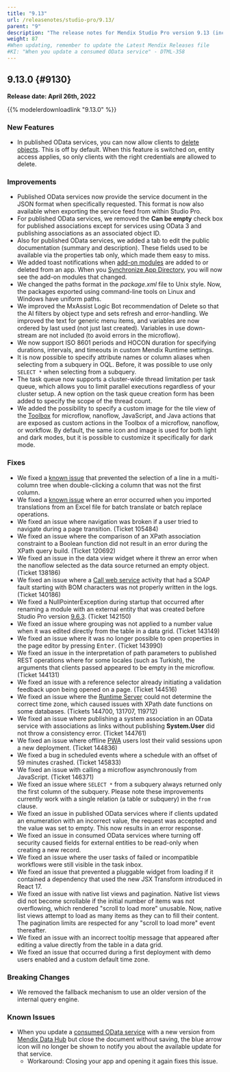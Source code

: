 ```yaml
---
title: "9.13"
url: /releasenotes/studio-pro/9.13/
parent: "9"
description: "The release notes for Mendix Studio Pro version 9.13 (including all patches) with details on new features, bug fixes, and known issues."
weight: 87
#When updating, remember to update the Latest Mendix Releases file
#KI: "When you update a consumed OData service" - DTML-358
---
```


## 9.13.0 {#9130}

**Release date: April 26th, 2022**

{{% modelerdownloadlink "9.13.0" %}}

### New Features

* In published OData services, you can now allow clients to [delete objects](/modeling/integration/published-odata-services/published-odata-resource/#deletable). This is off by default. When this feature is switched on, entity access applies, so only clients with the right credentials are allowed to delete.

### Improvements

* Published OData services now provide the service document in the JSON format when specifically requested. This format is now also available when exporting the service feed from within Studio Pro.
* For published OData services, we removed the **Can be empty** check box for published associations except for services using OData 3 and publishing associations as an associated object ID.
* Also for published OData services, we added a tab to edit the public documentation (summary and description). These fields used to be available via the properties tab only, which made them easy to miss.
* We added toast notifications when [add-on modules](/refguide/configure-add-on-and-solution-modules/) are added to or deleted from an app. When you [Synchronize App Directory](/refguide/app-menu/#synchronize), you will now see the add-on modules that changed.
* We changed the paths format in the *package.xml* file to Unix style. Now, the packages exported using command-line tools on Linux and Windows have uniform paths.
* We improved the MxAssist Logic Bot recommendation of Delete so that the AI filters by object type and sets refresh and error-handling. We improved the text for generic menu items, and variables are now ordered by last used (not just last created). Variables in use down-stream are not included (to avoid errors in the microflow).
* We now support ISO 8601 periods and HOCON duration for specifying durations, intervals, and timeouts in custom Mendix Runtime settings.
* It is now possible to specify attribute names or column aliases when selecting from a subquery in OQL. Before, it was possible to use only `SELECT *`  when selecting from a subquery.
* The task queue now supports a cluster-wide thread limitation per task queue, which allows you to limit parallel executions regardless of your cluster setup. A new option on the task queue creation form has been added to specify the scope of the thread count. 
* We added the possibility to specify a custom image for the tile view of the [Toolbox](/refguide/view-menu/#toolbox) for microflow, nanoflow, JavaScript, and Java actions that are exposed as custom actions in the Toolbox of a microflow, nanoflow, or workflow. By default, the same icon and image is used for both light and dark modes, but it is possible to customize it specifically for dark mode.

### Fixes

* <a name="2047"></a>We fixed a [known issue](/releasenotes/studio-pro/9.11/#ki-2047) that prevented the selection of a line in a multi-column tree when double-clicking a column that was not the first column.
* <a name="1515"></a>We fixed a [known issue](/releasenotes/studio-pro/9.12/#ki-1515) where an error occurred when you imported translations from an Excel file for batch translate or batch replace operations.
* We fixed an issue where navigation was broken if a user tried to navigate during a page transition. (Ticket 105484)
* We fixed an issue where the comparison of an XPath association constraint to a Boolean function did not result in an error during the XPath query build. (Ticket 120692)
* We fixed an issue in the data view widget where it threw an error when the nanoflow selected as the data source returned an empty object. (Ticket 138186)
* We fixed an issue where a [Call web service](/refguide/call-web-service-action/) activity that had a SOAP fault starting with BOM characters was not properly written in the logs. (Ticket 140186)
* We fixed a NullPointerException during startup that occurred after renaming a module with an external entity that was created before Studio Pro version [9.6.3](/releasenotes/studio-pro/9.6/#963). (Ticket 142150)
* We fixed an issue where grouping was not applied to a number value when it was edited directly from the table in a data grid. (Ticket 143149)
* We fixed an issue where it was no longer possible to open properties in the page editor by pressing <kbd>Enter</kbd>. (Ticket 143990)
* We fixed an issue in the interpretation of path parameters to published REST operations where for some locales (such as Turkish), the arguments that clients passed appeared to be empty in the microflow. (Ticket 144131)
* We fixed an issue with a reference selector already initiating a validation feedback upon being opened on a page. (Ticket 144516)
* We fixed an issue where the [Runtime Server](/refguide/runtime-server/) could not determine the correct time zone, which caused issues with XPath date functions on some databases. (Tickets 144700, 131707, 119712)
* We fixed an issue where publishing a system association in an OData service with associations as links without publishing **System.User** did not throw a consistency error. (Ticket 144761)
* We fixed an issue where offline [PWA](/refguide/progressive-web-app/) users lost their valid sessions upon a new deployment. (Ticket 144836)
* We fixed a bug in scheduled events where a schedule with an offset of 59 minutes crashed. (Ticket 145833)
* We fixed an issue with calling a microflow asynchronously from JavaScript. (Ticket 146371)
* We fixed an issue where `SELECT *` from a subquery always returned only the first column of the subquery. Please note these improvements currently work with a single relation (a table or subquery) in the `from` clause.
* We fixed an issue in published OData services where if clients updated an enumeration with an incorrect value, the request was accepted and the value was set to empty. This now results in an error response.
* We fixed an issue in consumed OData services where turning off security caused fields for external entities to be read-only when creating a new record.
* We fixed an issue where the user tasks of failed or incompatible workflows were still visible in the task inbox.
* We fixed an issue that prevented a pluggable widget from loading if it contained a dependency that used the new JSX Transform introduced in React 17.
* We fixed an issue with native list views and pagination. Native list views did not become scrollable if the initial number of items was not overflowing, which rendered "scroll to load more" unusable. Now, native list views attempt to load as many items as they can to fill their content. The pagination limits are respected for any "scroll to load more" event thereafter.
* We fixed an issue with an incorrect tooltip message that appeared after editing a value directly from the table in a data grid.
* We fixed an issue that occurred during a first deployment with demo users enabled and a custom default time zone.

### Breaking Changes

* We removed the fallback mechanism to use an older version of the internal query engine.

### Known Issues

* When you update a [consumed OData service](/refguide/consumed-odata-service/) with a new version from [Mendix Data Hub](/data-hub/) but close the document without saving, the blue arrow icon will no longer be shown to notify you about the available update for that service.
	* Workaround: Closing your app and opening it again fixes this issue.
